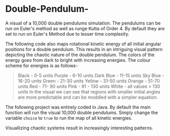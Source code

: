 # Double-Pendulum-

A visual of a 10,000 double pendulums simulation. The pendulums can be run on Euler's method as well as runge Kutta of Order 4. By default they are set to run on Euler's Method due to lesser time complexity. 

The following code also maps rotational kinetic energy of all initial angular positions for a double pendulum. This results in an intriguing visual pattern depicting the chaotic nature of the double pendulum.
The colors of the energy goes from dark to bright with increasing energies. The colour scheme for energies is as follows-
  > Black - 0-5 units
  > Purple - 6-10 units
  > Dark Blue - 11-15 units
  > Sky Blue - 16-20 units
  > Green - 21-30 units
  > Yellow - 31-50 units
  > Orange - 51-70 units
  > Red - 71- 90 units
  > Pink - 91 - 130 units
  > White - all values > 130 units
In the visual we can see that regions with smaller initial angles are more predictable and can be moddled with a simpler equation.

The following project was entirely coded in Java. By default the main function will run the visual 10,000 double pendulums. Simply change the variable `choice` to `true` to run the map of all kinetic energies.

Visuallizing chaotic systems result in increasingly interesting patterns.
